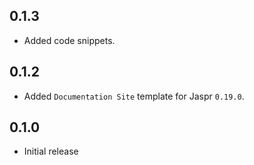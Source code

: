 ## 0.1.3

- Added code snippets.

## 0.1.2

- Added `Documentation Site` template for Jaspr `0.19.0`.

## 0.1.0

- Initial release